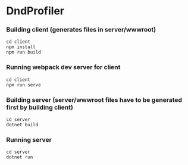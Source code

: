 # DndProfiler

### Building client (generates files in server/wwwroot)
```
cd client
npm install
npm run build
```

### Running webpack dev server for client
```
cd client
npm run serve
```

### Building server (server/wwwroot files have to be generated first by building client)
```
cd server
dotnet build
```

### Running server
```
cd server
dotnet run
```

